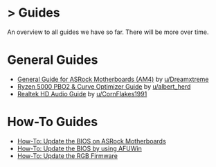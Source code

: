 # > Guides  

An overview to all guides we have so far. There will be more over time.

# **General Guides**

* [General Guide for ASRock Motherboards (AM4)](https://www.reddit.com/r/ASRock/comments/f8zf1k/my_guide_to_amd_ryzen_asrock_motherboard_problems/) by [u/Dreamxtreme](https://www.reddit.com/user/Dreamxtreme/)
* [Ryzen 5000 PBO2 & Curve Optimizer Guide](https://www.reddit.com/r/ASRock/comments/kykver/overclocking_your_zen_3_ryzen_5000_with_precision/) by [u/albert_herd](https://www.reddit.com/user/albert_herd/)
* [Realtek HD Audio Guide](/RealtekAudioGuide.md) by [u/CornFlakes1991](https://www.reddit.com/user/CornFlakes1991/)

# **How-To Guides**

* [How-To: Update the BIOS on ASRock Motherboards](/how_to_BIOS_update.md)
* [How-To: Update the BIOS by using AFUWin](/afuwin.md)
* [How-To: Update the RGB Firmware](/rgbflash.md)